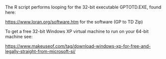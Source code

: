 The R script performs looping for the 32-bit executable GPTOTD.EXE, found here:

   https://www.loran.org/software.htm for the software (GP to TD Zip)
    
To get a free 32-bit Windows XP virtual machine to run on your 64-bit machine see:

   https://www.makeuseof.com/tag/download-windows-xp-for-free-and-legally-straight-from-microsoft-si/
